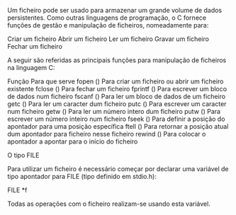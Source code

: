 Um ficheiro pode ser usado para armazenar um grande volume de dados persistentes. Como outras linguagens de programação, o C fornece funções de gestão e manipulação de ficheiros, nomeadamente para:

Criar um ficheiro
Abrir um ficheiro
Ler um ficheiro
Gravar um ficheiro
Fechar um ficheiro

A seguir são referidas as principais funções para manipulação de ficheiros na linguagem C:

Função	Para que serve
fopen ()	Para criar um ficheiro ou abrir um ficheiro existente
fclose ()	Para fechar um ficheiro
fprintf ()	Para escrever um bloco de dados num ficheiro
fscanf ()	Para ler um bloco de dados de um ficheiro
getc ()	Para ler um caracter dum ficheiro
putc ()	Para escrever um caracter num ficheiro
getw ()	Para ler um número intero dum ficheiro
putw ()	Para escrever um número inteiro num ficheiro
fseek ()	Para definir a posição do apontador para uma posição específica
ftell ()	Para retornar a posição atual dum apontador para ficheiro nesse ficheiro
rewind ()	Para colocar o apontador a apontar para o início do ficheiro

O tipo FILE

Para utilizar um ficheiro é necessário começar por declarar uma variável de tipo apontador para FILE (tipo definido em stdio.h):


FILE *f


Todas as operações com o ficheiro realizam-se usando esta variável.
